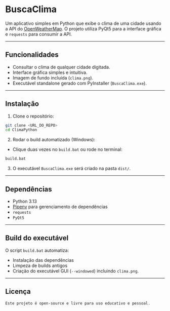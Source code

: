 # BuscaClima

Um aplicativo simples em Python que exibe o clima de uma cidade usando a API do [OpenWeatherMap](https://openweathermap.org/api). O projeto utiliza PyQt5 para a interface gráfica e `requests` para consumir a API.  

---

## Funcionalidades
- Consultar o clima de qualquer cidade digitada.
- Interface gráfica simples e intuitiva.
- Imagem de fundo incluída (`clima.png`).
- Executável standalone gerado com PyInstaller (`BuscaClima.exe`).

---

## Instalação

1. Clone o repositório:  
```bash
git clone <URL_DO_REPO>
cd ClimaPython
```

2. Rodar o build automatizado (Windows):  
- Clique duas vezes no `build.bat` ou rode no terminal:  
```bat
build.bat
```

3. O executável `BuscaClima.exe` será criado na pasta `dist/`.

---

## Dependências
- Python 3.13  
- [Pipenv](https://pipenv.pypa.io/) para gerenciamento de dependências  
- `requests`  
- `PyQt5`  

---

## Build do executável
O script `build.bat` automatiza:
- Instalação das dependências
- Limpeza de builds antigos
- Criação do executável GUI (`--windowed`) incluindo `clima.png`.

---

## Licença
```
Este projeto é open-source e livre para uso educativo e pessoal.
```